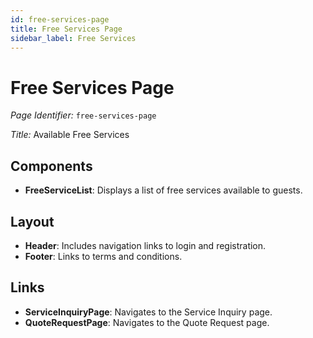 ```yaml
---
id: free-services-page
title: Free Services Page
sidebar_label: Free Services
---
```


# Free Services Page

*Page Identifier:* `free-services-page`

*Title:* Available Free Services

## Components
- **FreeServiceList**: Displays a list of free services available to guests.

## Layout
- **Header**: Includes navigation links to login and registration.
- **Footer**: Links to terms and conditions.

## Links
- **ServiceInquiryPage**: Navigates to the Service Inquiry page.
- **QuoteRequestPage**: Navigates to the Quote Request page.
